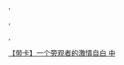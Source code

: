 ,

,

,

[【带卡】一个旁观者的激情自白 中](https://baljck.wordpress.com/2020/04/16/%e3%80%90%e5%b8%a6%e5%8d%a1%e3%80%91%e4%b8%80%e4%b8%aa%e6%97%81%e8%a7%82%e8%80%85%e7%9a%84%e6%bf%80%e6%83%85%e8%87%aa%e7%99%bd%ef%bc%882%ef%bc%89/)


